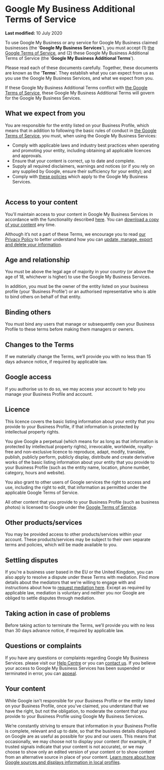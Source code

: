 Google My Business Additional Terms of Service
==============================================

**Last modified:** 10 July 2020

To use Google My Business or any service for Google My Business claimed businesses (the '**Google My Business Services**'), you must accept (1) [the Google Terms of Service](https://policies.google.com/terms), and (2) these Google My Business Additional Terms of Service (the '**Google My Business Additional Terms**'). 

Please read each of these documents carefully. Together, these documents are known as the '**Terms**'. They establish what you can expect from us as you use the Google My Business Services, and what we expect from you. 

If these Google My Business Additional Terms conflict with [the Google Terms of Service](https://policies.google.com/terms), these Google My Business Additional Terms will govern for the Google My Business Services. 

What we expect from you
-----------------------

You are responsible for the entity listed on your Business Profile, which means that in addition to following the basic rules of conduct in [the Google Terms of Service](https://policies.google.com/terms), you must, when using the Google My Business Services:

*   Comply with applicable laws and industry best practices when operating and promoting your entity, including obtaining all applicable licences and approvals.
*   Ensure that your content is correct, up to date and complete.
*   Supply all required disclaimers, warnings and notices (or if you rely on any supplied by Google, ensure their sufficiency for your entity); and
*   Comply with [these policies](https://support.google.com/business/answer/7667250) which apply to the Google My Business Services.  
     

Access to your content
----------------------

You'll maintain access to your content in Google My Business Services in accordance with the functionality described [here](https://support.google.com/business/answer/3038063). You can [download a copy of your content](https://support.google.com/accounts/answer/3024190) any time.

Although it’s not a part of these Terms, we encourage you to read [our Privacy Policy](https://policies.google.com/privacy) to better understand how you can [update, manage, export and delete your information](http://account.google.com/).

Age and relationship
--------------------

You must be above the legal age of majority in your country (or above the age of 18, whichever is higher) to use the Google My Business Services.

In addition, you must be the owner of the entity listed on your business profile (your 'Business Profile') or an authorised representative who is able to bind others on behalf of that entity.

Binding others
--------------

You must bind any users that manage or subsequently own your Business Profile to these terms before making them managers or owners.

Changes to the Terms
--------------------

If we materially change the Terms, we’ll provide you with no less than 15 days advance notice, if required by applicable law.

Google access
-------------

If you authorise us to do so, we may access your account to help you manage your Business Profile and account.

Licence
-------

This licence covers the basic listing information about your entity that you provide to your Business Profile, if that information is protected by intellectual property rights. 

You give Google a perpetual (which means for as long as that information is protected by intellectual property rights), irrevocable, worldwide, royalty-free and non-exclusive licence to reproduce, adapt, modify, translate, publish, publicly perform, publicly display, distribute and create derivative works of the basic listing information about your entity that you provide to your Business Profile (such as the entity name, location, phone number, category, hours and website). 

You also grant to other users of Google services the right to access and use, including the right to edit, that information as permitted under the applicable Google Terms of Service. 

All other content that you provide to your Business Profile (such as business photos) is licensed to Google under the [Google Terms of Service](https://policies.google.com/terms).

Other products/services
-----------------------

You may be provided access to other products/services within your account. These products/services may be subject to their own separate terms and policies, which will be made available to you.

Settling disputes
-----------------

If you're a business user based in the EU or the United Kingdom, you can also apply to resolve a dispute under these Terms with mediation. Find more details about the mediators that we're willing to engage with and instructions about how to [request mediation here](http://g.co/help/mediation). Except as required by applicable law, mediation is voluntary and neither you nor Google are obliged to settle disputes through mediation.

Taking action in case of problems
---------------------------------

Before taking action to terminate the Terms, we’ll provide you with no less than 30 days advance notice, if required by applicable law.

Questions or complaints
-----------------------

If you have any questions or complaints regarding Google My Business Services. please visit our [Help Centre](https://support.google.com/business/) or you can [contact us](https://support.google.com/business/gethelp). If you believe your access to Google My Business Services has been suspended or terminated in error, you can [appeal](https://support.google.com/business/answer/4569145).

Your content
------------

While Google isn't responsible for your Business Profile or the entity listed on your Business Profile, once you've claimed, you understand that we have the right, but not the obligation, to moderate the content that you provide to your Business Profile using Google My Business Services. 

We’re constantly striving to ensure that information in your Business Profile is complete, relevant and up to date, so that the business details displayed on Google are as useful as possible for you and our users. This means that occasionally, we may choose not to display your content (for example, if trusted signals indicate that your content is not accurate), or we may choose to show only an edited version of your content or to show content from an alternative source in place of your content. [Learn more about how Google sources and displays information in local profiles](https://support.google.com/business/answer/2721884).